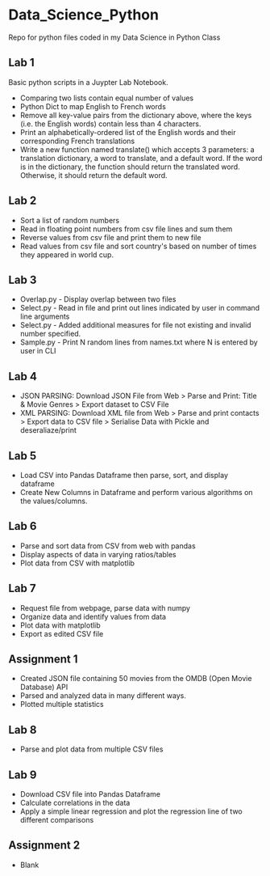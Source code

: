 # Data_Science_Python
Repo for python files coded in my Data Science in Python Class


<h2>Lab 1</h2>
Basic python scripts in a Juypter Lab Notebook.
<ul>
  <li>Comparing two lists contain equal number of values</li>
  <li>Python Dict to map English to French words</li>
  <li>Remove all key-value pairs from the dictionary above, where the keys (i.e. the English words) contain less than 4 characters.</li>
  <li>Print an alphabetically-ordered list of the English words and their corresponding French translations</li>
  <li>Write a new function named translate() which accepts 3 parameters: a translation dictionary, a word to translate, and a default word. If the word is in the dictionary, the function should return the translated word. Otherwise, it should return the default word.</li>
</ul>

<h2>Lab 2</h2>
<ul>
  <li>Sort a list of random numbers</li>
  <li>Read in floating point numbers from csv file lines and sum them</li>
  <li>Reverse values from csv file and print them to new file</li>
  <li>Read values from csv file and sort country's based on number of times they appeared in world cup.</li>
</ul>

<h2>Lab 3 </h2>
<ul>
  <li>Overlap.py - Display overlap between two files</li>
  <li>Select.py - Read in file and print out lines indicated by user in command line arguments</li>
  <li>Select.py - Added additional measures for file not existing and invalid number specified.</li>
  <li>Sample.py - Print N random lines from names.txt where N is entered by user in CLI</li>
</ul>

<h2>Lab 4 </h2>
<ul>
  <li>JSON PARSING: Download JSON File from Web > Parse and Print: Title & Movie Genres > Export dataset to CSV File</li>
  <li>XML PARSING: Download XML file from Web > Parse and print contacts > Export data to CSV file > Serialise Data with Pickle and deseraliaze/print</li>
</ul>

<h2>Lab 5 </h2>
<ul>
  <li>Load CSV into Pandas Dataframe then parse, sort, and display dataframe</li>
  <li>Create New Columns in Dataframe and perform various algorithms on the values/columns.</li>
</ul>

<h2>Lab 6 </h2>
<ul>
  <li>Parse and sort data from CSV from web with pandas</li>
  <li>Display aspects of data in varying ratios/tables</li>
  <li>Plot data from CSV with matplotlib</li>
</ul>

<h2>Lab 7 </h2>
<ul>
  <li>Request file from webpage, parse data with numpy</li>
  <li>Organize data and identify values from data</li>
  <li>Plot data with matplotlib</li>
  <li>Export as edited CSV file</li>
</ul>

<h2>Assignment 1 </h2>
<ul>
  <li>Created JSON file containing 50 movies from the OMDB (Open Movie Database) API</li>
  <li>Parsed and analyzed data in many different ways.</li>
  <li>Plotted multiple statistics</li>
</ul>

<h2>Lab 8 </h2>
<ul>
  <li>Parse and plot data from multiple CSV files</li>
</ul>

<h2>Lab 9 </h2>
<ul>
  <li>Download CSV file into Pandas Dataframe</li>
  <li>Calculate correlations in the data</li>
  <li>Apply a simple linear regression and plot the regression line of two different comparisons</li>
</ul>

<h2>Assignment 2</h2>
<ul>
  <li>Blank</li>
</ul>
